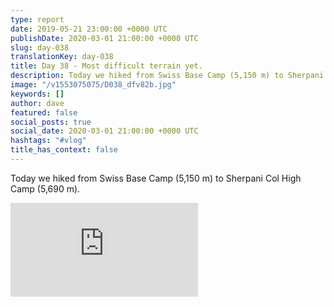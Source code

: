 ```yaml
---
type: report
date: 2019-05-21 23:00:00 +0000 UTC
publishDate: 2020-03-01 21:00:00 +0000 UTC
slug: day-038
translationKey: day-038
title: Day 38 - Most difficult terrain yet.
description: Today we hiked from Swiss Base Camp (5,150 m) to Sherpani Col High Camp (5,690 m).
image: "/v1553075075/D038_dfv82b.jpg"
keywords: []
author: dave
featured: false
social_posts: true
social_date: 2020-03-01 21:00:00 +0000 UTC
hashtags: "#vlog"
title_has_context: false
---
```


Today we hiked from Swiss Base Camp (5,150 m) to Sherpani Col High Camp (5,690 m).

<iframe class="youtube" src="https://www.youtube.com/embed/mYFZSLiRZSA" frameborder="0" allow="accelerometer; autoplay; encrypted-media; gyroscope; picture-in-picture" allowfullscreen></iframe>

